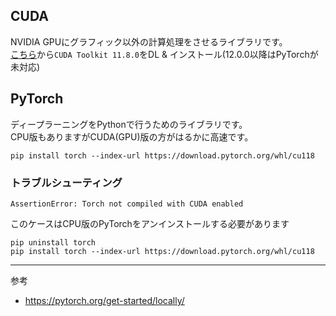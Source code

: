 ## CUDA
NVIDIA GPUにグラフィック以外の計算処理をさせるライブラリです。  
[こちら](https://developer.nvidia.com/cuda-toolkit-archive)から`CUDA Toolkit 11.8.0`をDL & インストール(12.0.0以降はPyTorchが未対応)


## PyTorch
ディープラーニングをPythonで行うためのライブラリです。  
CPU版もありますがCUDA(GPU)版の方がはるかに高速です。
```
pip install torch --index-url https://download.pytorch.org/whl/cu118
```

### トラブルシューティング
```
AssertionError: Torch not compiled with CUDA enabled
```
このケースはCPU版のPyTorchをアンインストールする必要があります
```
pip uninstall torch
pip install torch --index-url https://download.pytorch.org/whl/cu118
```

---
参考
- https://pytorch.org/get-started/locally/